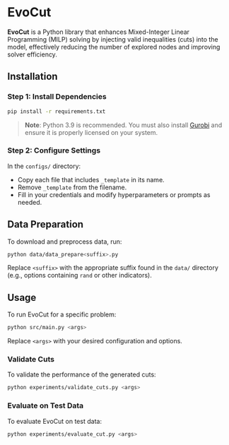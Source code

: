 # EvoCut

**EvoCut** is a Python library that enhances Mixed-Integer Linear Programming (MILP) solving by injecting valid inequalities (cuts) into the model, effectively reducing the number of explored nodes and improving solver efficiency.

## Installation

### Step 1: Install Dependencies

```bash
pip install -r requirements.txt
````

> **Note**: Python 3.9 is recommended.
> You must also install [Gurobi](https://www.gurobi.com/) and ensure it is properly licensed on your system.

### Step 2: Configure Settings

In the `configs/` directory:

* Copy each file that includes `_template` in its name.
* Remove `_template` from the filename.
* Fill in your credentials and modify hyperparameters or prompts as needed.

## Data Preparation

To download and preprocess data, run:

```bash
python data/data_prepare<suffix>.py
```

Replace `<suffix>` with the appropriate suffix found in the `data/` directory (e.g., options containing `rand` or other indicators).

## Usage

To run EvoCut for a specific problem:

```bash
python src/main.py <args>
```

Replace `<args>` with your desired configuration and options.

### Validate Cuts

To validate the performance of the generated cuts:

```bash
python experiments/validate_cuts.py <args>
```

### Evaluate on Test Data

To evaluate EvoCut on test data:

```bash
python experiments/evaluate_cut.py <args>
```